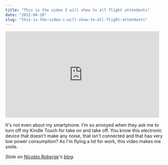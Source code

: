 ```yaml
---
title: "This is the video I will show to all flight attendants"
date: "2012-04-28"
slug: "this-is-the-video-i-will-show-to-all-flight-attendants"
---
```


<iframe width="480" height="270" src="https://www.youtube.com/embed/Jgs-zawExcQ?feature=oembed" frameborder="0" allowfullscreen></iframe>

It's not even about my smartphone. I'm so annoyed when they ask me to turn off my Kindle Touch for take on and take off. You know this electronic device that doesn't make any noise, that isn't connected and that has very low power consumption? As I'm flying a lot for work, this video makes me smile.

_Stole on [Nicolas Roberge](https://nicolasroberge.com)'s [blog](https://nicolasroberge.com/la-verite-sur-les-cellulaires-a-bord-des-avions/)._
